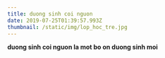 ```yaml
---
title: duong sinh coi nguon
date: 2019-07-25T01:39:57.993Z
thumbnail: /static/img/lop_hoc_tre.jpg
---
```

**duong sinh coi nguon la mot bo on duong sinh moi**
